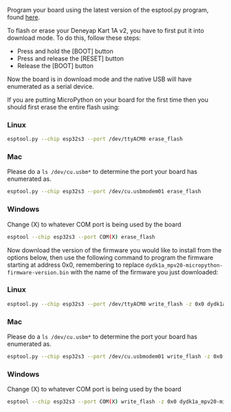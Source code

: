 Program your board using the latest version of the esptool.py program, found [here](https://github.com/espressif/esptool).

To flash or erase your Deneyap Kart 1A v2, you have to first put it into download mode.
To do this, follow these steps:

- Press and hold the [BOOT] button
- Press and release the [RESET] button
- Release the [BOOT] button

Now the board is in download mode and the native USB will have enumerated as a serial device.

If you are putting MicroPython on your board for the first time then you should
first erase the entire flash using:

### Linux
```bash
esptool.py --chip esp32s3 --port /dev/ttyACM0 erase_flash
```

### Mac
Please do a `ls /dev/cu.usbm*` to determine the port your board has enumerated as.
```bash
esptool.py --chip esp32s3 --port /dev/cu.usbmodem01 erase_flash
```

### Windows
Change (X) to whatever COM port is being used by the board
```bash
esptool --chip esp32s3 --port COM(X) erase_flash
```

Now download the version of the firmware you would like to install from the options below,
then use the following command to program the firmware starting at address 0x0,
remembering to replace `dydk1a_mpv20-micropython-firmware-version.bin` with the name of
the firmware you just downloaded:

### Linux
```bash
esptool.py --chip esp32s3 --port /dev/ttyACM0 write_flash -z 0x0 dydk1a_mpv20-micropython-firmware-version.bin
```

### Mac
Please do a `ls /dev/cu.usbm*` to determine the port your board has enumerated as.
```bash
esptool.py --chip esp32s3 --port /dev/cu.usbmodem01 write_flash -z 0x0 dydk1a_mpv20-micropython-firmware-version.bin
```

### Windows
Change (X) to whatever COM port is being used by the board
```bash
esptool --chip esp32s3 --port COM(X) write_flash -z 0x0 dydk1a_mpv20-micropython-firmware-version.bin
```
